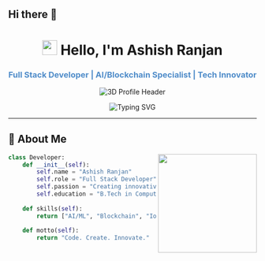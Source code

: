 ## Hi there 👋

<div align="center">
  
# <img src="https://media.giphy.com/media/hvRJCLFzcasrR4ia7z/giphy.gif" width="30px"> Hello, I'm Ashish Ranjan
### <span style="color: #4F8CC9">Full Stack Developer | AI/Blockchain Specialist | Tech Innovator</span>

![3D Profile Header](https://i.imgur.com/JDX6w4a.gif)

<p align="center">
  <img src="https://readme-typing-svg.herokuapp.com?font=Fira+Code&weight=700&size=26&duration=3500&pause=1000&color=4F8CC9&center=true&vCenter=true&width=600&height=80&lines=🚀+Building+the+future+with+code;🤖+AI+%7C+Blockchain+%7C+IoT+Enthusiast;💡+Turning+ideas+into+impactful+solutions" alt="Typing SVG" />
</p>

</div>

---

## 🌟 About Me
<div align="center">
  <img src="https://i.imgur.com/3J8W5Wq.gif" width="200" align="right">
</div>

```python
class Developer:
    def __init__(self):
        self.name = "Ashish Ranjan"
        self.role = "Full Stack Developer"
        self.passion = "Creating innovative tech solutions"
        self.education = "B.Tech in Computer Science"
    
    def skills(self):
        return ["AI/ML", "Blockchain", "IoT", "Web Development"]
    
    def motto(self):
        return "Code. Create. Innovate."
